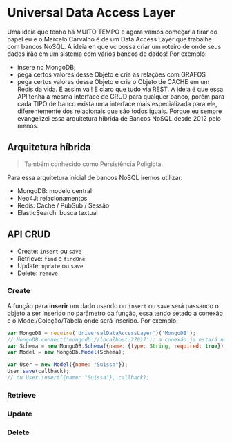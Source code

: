 # Universal Data Access Layer

Uma ideia que tenho há MUITO TEMPO e agora vamos começar a tirar do papel eu e o Marcelo Carvalho é de um Data Access Layer que trabalhe com bancos NoSQL.
A ideia eh que vc possa criar um roteiro de onde seus dados irão em um sistema com vários bancos de dados!
Por exemplo:
- insere no MongoDB;
- pega certos valores desse Objeto e cria as relações com GRAFOS
- pega certos valores desse Objeto e cria o Objeto de CACHE em um Redis da vida.
E assim vai! E claro que tudo via REST.
A ideia é que essa API tenha a mesma interface de CRUD para qualquer banco, porém para cada TIPO de banco exista uma interface mais especializada para ele, diferentemente dos relacionais que são todos iguais.
Porque eu sempre evangelizei essa arquitetura híbrida de Bancos NoSQL desde 2012 pelo menos.

## Arquitetura híbrida

> Também conhecido como Persistência Poliglota.

Para essa arquitetura inicial de bancos NoSQL iremos utilizar:

- MongoDB: modelo central
- Neo4J: relacionamentos
- Redis: Cache / PubSub / Sessão
- ElasticSearch: busca textual

## API CRUD

- Create: `insert` ou `save`
- Retrieve: `find` e `findOne`
- Update: `update` ou `save`
- Delete: `remove`

### Create

A função para **inserir** um dado usando ou `insert` ou `save` será passando o objeto a ser inserido no parâmetro da função, essa tendo setado a conexão e o Model/Coleção/Tabela onde será inserido. Por exemplo:

```js
var MongoDB = require('UniversalDataAccessLayer')('MongoDB');
// MongoDB.connect('mongodb://localhost:27017'); a conexão ja estará no config.js
var Schema = new MongoDB.Schema({name: {type: String, required: true});
var Model = new MongoDb.Model(Schema);

var User = new Model({name: "Suissa"});
User.save(callback);
// ou User.insert({name: "Suissa"}, callback);
```

### Retrieve
### Update
### Delete
